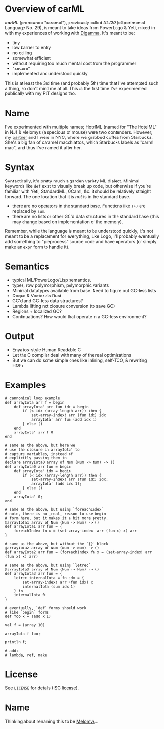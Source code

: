 # Overview of carML

_carML_ (pronounce "caramel"), previously called _XL/29_ (eXperimental Language No. 29), is meant to take ideas from PowerLogo & Yeti, mixed in with my experiences of working
with [Digamma](http://lojikil.com/p/digamma/). It's meant to be:

- tiny
- low barrier to entry
- no ceiling
- somewhat efficient
- without requiring too much mental cost from the programmer
- "secure"
- implemented and understood quickly


This is at least the 3rd time (and probably 5th) time that I've attempted such a thing, so don't mind me at all. This *is* the first time
I've experimented publically with my PLT designs tho.

# Name

I've experimented with multiple names; HotelML (named for "The HotelML" in NJ) & Melomys (a specious of mouse) were two contenders. However,
my [partner](https://twitter.com/foiltheplot) and I were in NYC, where we grabbed coffee from Starbucks. She's a big fan of caramel 
macchiattos, which Starbucks labels as "carml mac", and thus I've named it after her.

# Syntax

 Syntactically, it's pretty much a garden variety ML dialect. Minimal keywords like `def` exist to visually break up code, but otherwise
if you're familiar with Yeti, StandardML, OCaml, &c. it should be relatively straight forward. The one location that it is *not* is in the
standard base.

- there are no operators in the standard base. Functions like `(+)` are replaced by `sum`.
- there are no lists or other GC'd data structures in the standard base (this may change based on implementation of the memory).

Remember, while the language is meant to be understood quickly, it's not meant to be a replacement for everything, Like Logo, I'll probably
eventually add something to "preprocess" source code and have operators (or simply make an `expr` form to handle it).

# Semantics

- typical ML/PowerLogo/Lisp semantics. 
- types, row polymorphism, polymorphic variants
- Minimal datatypes available from base. Need to figure out GC-less lists
- Deque & Vector ala Rust
- GC'd and GC-less data structures?
- Lambda lifting not closure conversion (to save GC)
- Regions + localized GC?
- Continuations? How would that operate in a GC-less environment?

# Output

- Enyalios-style Human Readable C
- Let the C compiler deal with many of the real optimizations
- But we can do some simple ones like inlining, self-TCO, & rewriting HOFs

# Examples

    # cannonical loop example
    def arrayIota arr f = begin
        def arrayIota' arr fun idx = begin
            if (< idx (array-length arr)) then {
                set-array-index! arr (fun idx) idx
                arrayIota' arr fun (add idx 1)
            } else ()
        end
        arrayIota' arr f 0
    end
    
    # same as the above, but here we
    # use the closure in arrayIota' to
    # capture variables, instead of
    # explicitly passing them in
    declare arrayIota0 array of Num (Num -> Num) -> ()
    def arrayIota0 arr fun = begin
        def arrayIota' idx = begin
            if (< idx (array-length arr)) then {
                set-array-index! arr (fun idx) idx;
                arrayIota' (add idx 1);
            } else ()
        end
        arrayIota' 0;
    end

    # same as the above, but using `foreachIndex`
    # note, there is no _real_ reason to use begin
    # form here, but it makes it a bit more pretty.
    @arrayIota1 array of Num (Num -> Num) -> ()
    def arrayIota1 arr fun = {
        foreachIndex fn x = (set-array-index! arr (fun x) x) arr
    }

    # same as the above, but without the `{}` block
    @arrayIota2 array of Num (Num -> Num) -> ()
    def arrayIota2 arr fun = (foreachIndex fn x = (set-array-index! arr (fun x) x) arr)

    # same as the above, but using `letrec`
    @arrayIota3 array of Num (Num -> Num) -> ()
    def arrayIota3 arr fun = {
        letrec internalIota = fn idx = {
            set-array-index! arr (fun idx) x
            internalIota (sum idx 1)
        } in
        internalIota 0
    }

    # eventually, `def` forms should work
    # like `begin` forms
    def foo x = (add x 1)
     
    val f = (array 10)
    
    arrayIota f foo;
    
    println f;

    # add:
    # lambda, ref, make

# License

See `LICENSE` for details (ISC license).

# Name

Thinking about renaming this to be [Melomys](https://en.wikipedia.org/wiki/Melomys)...
